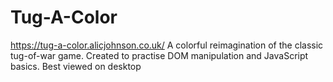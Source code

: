 # Tug-A-Color

https://tug-a-color.alicjohnson.co.uk/
A colorful reimagination of the classic tug-of-war game. Created to practise DOM manipulation and JavaScript basics. Best viewed on desktop
